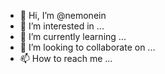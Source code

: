 - 👋 Hi, I’m @nemonein
- 👀 I’m interested in ...
- 🌱 I’m currently learning ...
- 💞️ I’m looking to collaborate on ...
- 📫 How to reach me ...

<!---
nemonein/nemonein is a ✨ special ✨ repository because its `README.md` (this file) appears on your GitHub profile.
You can click the Preview link to take a look at your changes.
--->
